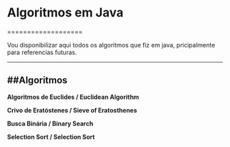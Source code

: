 # Algoritmos em Java
===================


Vou disponibilizar aqui todos os algoritmos que fiz em java, pricipalmente para referencias futuras.

----------


##Algoritmos
-------------

**Algoritmos de Euclides / Euclidean Algorithm**

**Crivo de Eratóstenes / Sieve of Eratosthenes**

**Busca Binária / Binary Search**

**Selection Sort / Selection Sort**


